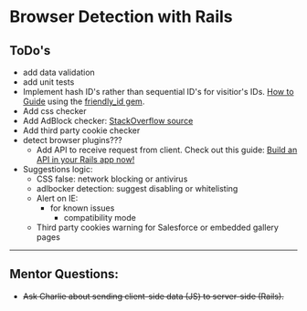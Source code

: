 # Browser Detection with Rails

## ToDo's
 - add data validation
 - add unit tests
 - Implement hash ID's rather than sequential ID's for visitior's IDs. [How to Guide](https://hackernoon.com/how-to-use-hash-ids-in-your-url-in-ruby-on-rails-5-e8b7cdd31733) using the [friendly_id gem](https://github.com/norman/friendly_id).
 - Add css checker
 - Add AdBlock checker: [StackOverflow source](https://stackoverflow.com/a/20505898)
 - Add third party cookie checker
 - detect browser plugins???
    - Add API to receive request from client. Check out this guide: [Build an API in your Rails app now!](https://www.kollegorna.se/en/2015/04/build-an-api-now/)
 - Suggestions logic:
    - CSS false: network blocking or antivirus
    - adlbocker detection: suggest disabling or whitelisting
    - Alert on IE:
        - for known issues
            - compatibility mode
    - Third party cookies warning for Salesforce or embedded gallery pages

---
    
## Mentor Questions:

- ~~Ask Charlie about sending client-side data (JS) to server-side (Rails).~~
